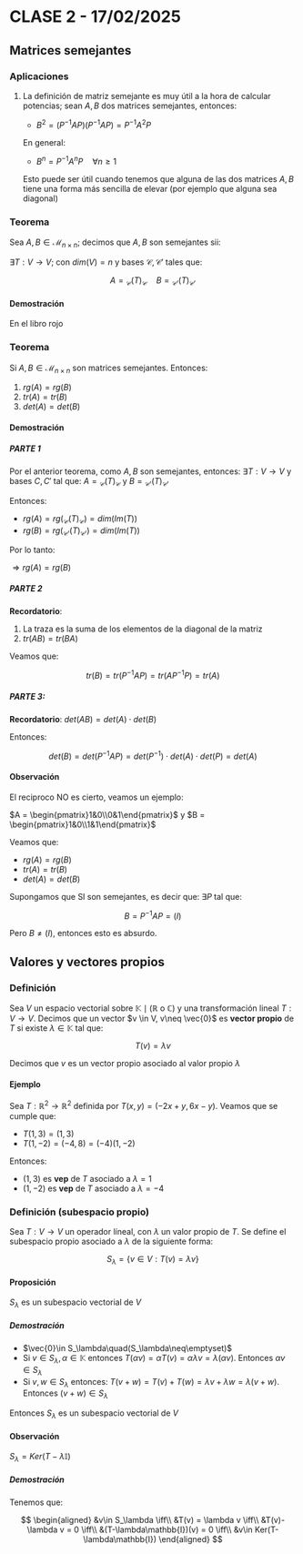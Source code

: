 # CLASE 2 - 17/02/2025

## Matrices semejantes

### Aplicaciones

1. La definición de matriz semejante es muy útil a la hora de calcular potencias; sean $A,B$ dos matrices semejantes, entonces:
    - $B^2 = (P^{-1}AP)(P^{-1}AP) = P^{-1}A^2P$

    En general:
    - $B^n = P^{-1}A^nP\quad\forall n\geq1$

    Esto puede ser útil cuando tenemos que alguna de las dos matrices $A,B$ tiene una forma más sencilla de elevar (por ejemplo que alguna sea diagonal)

### Teorema

Sea $A,B\in\mathcal{M}_{n\times n}$; decimos que $A,B$ son semejantes sii:

$\exists T:V\to V$; con $dim(V) = n$ y bases $\mathcal{C}, \mathcal{C'}$ tales que:

$$A= {}_{\mathcal{C}}(T)_{\mathcal{C}}\quad B={}_{\mathcal{C'}}(T)_{\mathcal{C'}}$$

#### Demostración

En el libro rojo

### Teorema

Si $A,B\in\mathcal{M}_{n\times n}$ son matrices semejantes. Entonces:

1. $rg(A) = rg(B)$
2. $tr(A) = tr(B)$
3. $det(A) = det(B)$

#### Demostración

##### PARTE 1

Por el anterior teorema, como $A,B$ son semejantes, entonces: $\exists T:V\to V$ y bases $C,C'$ tal que: $A = {}_{\mathcal{C}}(T)_{\mathcal{C}}$ y $B = {}_{\mathcal{C'}}(T)_{\mathcal{C'}}$

Entonces:

- $rg(A) = rg\left({}_{\mathcal{C}}(T)_{\mathcal{C}}\right) = dim(Im(T))$
- $rg(B) = rg\left({}_{\mathcal{C'}}(T)_{\mathcal{C'}}\right) = dim(Im(T))$

Por lo tanto:

$\Rightarrow rg(A) = rg(B)$

##### PARTE 2

**Recordatorio**: 
1. La traza es la suma de los elementos de la diagonal de la matriz
2. $tr(AB) = tr(BA)$

Veamos que:

$$
tr(B) = tr(P^{-1}AP) = tr(AP^{-1}P) = tr(A)
$$

##### PARTE 3:

**Recordatorio**:
$det(AB) = det(A)\cdot det(B)$

Entonces:

$$
det(B)=det(P^{-1}AP) = det(P^{-1})\cdot det(A)\cdot det(P) = det(A)
$$

#### Observación

El reciproco NO es cierto, veamos un ejemplo:

$A = \begin{pmatrix}1&0\\0&1\end{pmatrix}$ y $B = \begin{pmatrix}1&0\\1&1\end{pmatrix}$

Veamos que:

- $rg(A) = rg(B)$
- $tr(A) = tr(B)$
- $det(A) = det(B)$

Supongamos que SI son semejantes, es decir que: $\exists P$ tal que:

$$
B = P^{-1}AP = (I)
$$

Pero $B\neq (I)$, entonces esto es absurdo.

## Valores y vectores propios

### Definición

Sea $V$ un espacio vectorial sobre $\mathbb{K}\mid(\mathbb{R}$ o $\mathbb{C})$ y una transformación lineal $T:V\to V$. Decimos que un vector $v \in V, v\neq \vec{0}$ es **vector propio** de $T$ si existe $\lambda\in\mathbb{K}$ tal que:

$$T(v) = \lambda v$$

Decimos que $v$ es un vector propio asociado al valor propio $\lambda$

#### Ejemplo

Sea $T:\mathbb{R}^2\to\mathbb{R}^2$ definida por $T(x,y) = (-2x+y, 6x-y)$. Veamos que se cumple que:

- $T(1,3) = (1,3)$
- $T(1,-2) = (-4, 8) = (-4)(1,-2)$

Entonces:

- $(1,3)$ es **vep** de $T$ asociado a $\lambda=1$
- $(1,-2)$ es **vep** de $T$ asociado a $\lambda=-4$

### Definición (subespacio propio)

Sea $T:V\to V$ un operador líneal, con $\lambda$ un valor propio de $T$. Se define el subespacio propio asociado a $\lambda$ de la siguiente forma:

$$S_\lambda = \{v\in V: T(v) = \lambda v\}$$

#### Proposición

$S_\lambda$ es un subespacio vectorial de $V$

##### Demostración

- $\vec{0}\in S_\lambda\quad(S_\lambda\neq\emptyset)$
- Si $v\in S_\lambda, \alpha\in\mathbb{K}$ entonces $T(\alpha v) = \alpha T(v) = \alpha\lambda v = \lambda(\alpha v)$. Entonces $\alpha v\in S_\lambda$
- Si $v,w\in S_\lambda$ entonces: $T(v+w) = T(v) + T(w) = \lambda v + \lambda w= \lambda(v+w)$. Entonces $(v+w)\in S_\lambda$

Entonces $S_\lambda$ es un subespacio vectorial de $V$

#### Observación

$S_\lambda = Ker(T-\lambda\mathbb{I})$

##### Demostración

Tenemos que:

$$
\begin{aligned}
&v\in S_\lambda \iff\\
&T(v) = \lambda v \iff\\
&T(v)-\lambda v = 0 \iff\\
&(T-\lambda\mathbb{I})(v) = 0 \iff\\
&v\in Ker(T-\lambda\mathbb{I})
\end{aligned}
$$